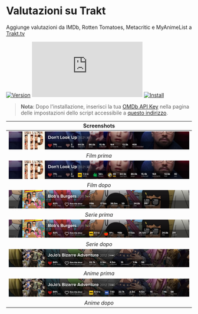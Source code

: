# Valutazioni su Trakt

Aggiunge valutazioni da IMDb, Rotten Tomatoes, Metacritic e MyAnimeList a [Trakt.tv][trakt-link]

[![Version][version-badge]][link]
[![Size][size-badge]][link]
[![Install][install-badge]][download-link]

>**Nota**: Dopo l'installazione, inserisci la tua [OMDb API Key][omdb-api] nella pagina delle impostazioni dello script accessibile a [questo indirizzo][settings-link].

|           Screenshots           |
| :-----------------------------: |
| [![Before][screenshot-1]][link] |
|          _Film prima_           |
| [![After][screenshot-2]][link]  |
|           _Film dopo_           |
| [![Before][screenshot-3]][link] |
|          _Serie prima_          |
| [![After][screenshot-4]][link]  |
|          _Serie dopo_           |
| [![Before][screenshot-5]][link] |
|          _Anime prima_          |
| [![After][screenshot-6]][link]  |
|          _Anime dopo_           |

[trakt-link]: https://trakt.tv/
[link]: #valutazioni-su-trakt
[omdb-api]: https://www.omdbapi.com/apikey.aspx
[settings-link]: https://trakt.tv/settings/ratings-on-trakt/

[version-badge]: https://flat.badgen.net/runkit/iFelix18/version/Trakt-Userscripts/ratings-on-trakt
[size-badge]: https://flat.badgen.net/badgesize/normal/iFelix18/Trakt-Userscripts/master/userscripts/ratings-on-trakt.user.js
[install-badge]: https://flat.badgen.net/badge/install%20directly%20from/GitHub/blue "Clicca qui!"

[download-link]: https://cdn.jsdelivr.net/gh/iFelix18/Trakt-Userscripts@master/userscripts/ratings-on-trakt.user.js "Clicca qui!"

[screenshot-1]: https://github.com/iFelix18/Trakt-Userscripts/blob/master/userscripts/docs/screenshots/ratings-on-trakt_movie-before.png?raw=true "Prima"
[screenshot-2]: https://github.com/iFelix18/Trakt-Userscripts/blob/master/userscripts/docs/screenshots/ratings-on-trakt_movie-after.png?raw=true "Dopo"
[screenshot-3]: https://github.com/iFelix18/Trakt-Userscripts/blob/master/userscripts/docs/screenshots/ratings-on-trakt_show-before.png?raw=true "Prima"
[screenshot-4]: https://github.com/iFelix18/Trakt-Userscripts/blob/master/userscripts/docs/screenshots/ratings-on-trakt_show-after.png?raw=true "Dopo"
[screenshot-5]: https://github.com/iFelix18/Trakt-Userscripts/blob/master/userscripts/docs/screenshots/ratings-on-trakt_anime-before.png?raw=true "Prima"
[screenshot-6]: https://github.com/iFelix18/Trakt-Userscripts/blob/master/userscripts/docs/screenshots/ratings-on-trakt_anime-after.png?raw=true "Dopo"
